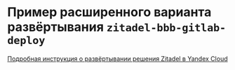 # Пример расширенного варианта развёртывания `zitadel-bbb-gitlab-deploy`

[Подробная инструкция о развёртывании решения Zitadel в Yandex Cloud](../../README.md#deployment)
